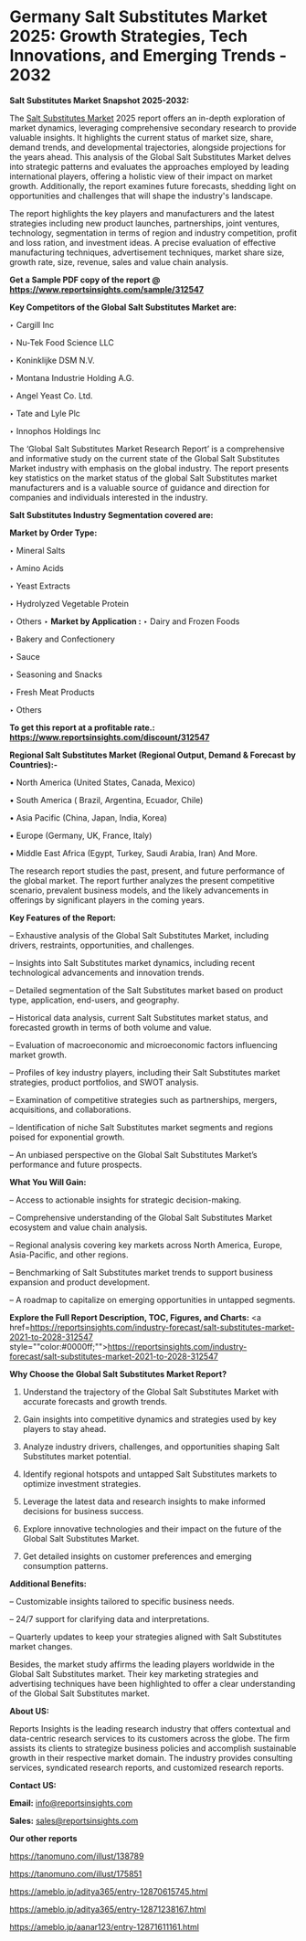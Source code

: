 # Germany Salt Substitutes Market 2025: Growth Strategies, Tech Innovations, and Emerging Trends - 2032

<strong>Salt Substitutes Market Snapshot 2025-2032:</strong>

The <a href=https://www.reportsinsights.com/sample/312547>Salt Substitutes Market</a> 2025 report offers an in-depth exploration of market dynamics, leveraging comprehensive secondary research to provide valuable insights. It highlights the current status of market size, share, demand trends, and developmental trajectories, alongside projections for the years ahead. This analysis of the Global Salt Substitutes Market delves into strategic patterns and evaluates the approaches employed by leading international players, offering a holistic view of their impact on market growth. Additionally, the report examines future forecasts, shedding light on opportunities and challenges that will shape the industry's landscape.

The report highlights the key players and manufacturers and the latest strategies including new product launches, partnerships, joint ventures, technology, segmentation in terms of region and industry competition, profit and loss ration, and investment ideas. A precise evaluation of effective manufacturing techniques, advertisement techniques, market share size, growth rate, size, revenue, sales and value chain analysis.

<strong>Get a Sample PDF copy of the report @ <a href=https://www.reportsinsights.com/sample/312547 style=color:#0000ff;>https://www.reportsinsights.com/sample/312547</a></strong>

<strong>Key Competitors of the Global Salt Substitutes Market are:</strong>

‣ Cargill Inc

‣ Nu-Tek Food Science LLC

‣ Koninklijke DSM N.V.

‣ Montana Industrie Holding A.G.

‣ Angel Yeast Co. Ltd.

‣ Tate and Lyle Plc

‣ Innophos Holdings Inc

The ‘Global Salt Substitutes Market Research Report’ is a comprehensive and informative study on the current state of the Global Salt Substitutes Market industry with emphasis on the global industry. The report presents key statistics on the market status of the global Salt Substitutes market manufacturers and is a valuable source of guidance and direction for companies and individuals interested in the industry.

<strong>Salt Substitutes Industry Segmentation covered are:</strong>

<strong>Market by Order Type: </strong>

‣ Mineral Salts

‣ Amino Acids

‣ Yeast Extracts

‣ Hydrolyzed Vegetable Protein

‣ Others
‣ 
<strong>Market by Application :</strong>
‣ Dairy and Frozen Foods

‣ Bakery and Confectionery

‣ Sauce

‣ Seasoning and Snacks

‣ Fresh Meat Products

‣ Others

<strong>To get this report at a profitable rate.: <a href=https://www.reportsinsights.com/discount/312547 style=color:#0000ff;>https://www.reportsinsights.com/discount/312547</a></strong>

<strong>Regional Salt Substitutes Market (Regional Output, Demand &amp; Forecast by Countries):-</strong>

• North America (United States, Canada, Mexico)

• South America ( Brazil, Argentina, Ecuador, Chile)

• Asia Pacific (China, Japan, India, Korea)

• Europe (Germany, UK, France, Italy)

• Middle East Africa (Egypt, Turkey, Saudi Arabia, Iran) And More.

The research report studies the past, present, and future performance of the global market. The report further analyzes the present competitive scenario, prevalent business models, and the likely advancements in offerings by significant players in the coming years.

<strong>Key Features of the Report:</strong>

– Exhaustive analysis of the Global Salt Substitutes Market, including drivers, restraints, opportunities, and challenges.

– Insights into Salt Substitutes market dynamics, including recent technological advancements and innovation trends.

– Detailed segmentation of the Salt Substitutes market based on product type, application, end-users, and geography.

– Historical data analysis, current Salt Substitutes market status, and forecasted growth in terms of both volume and value.

– Evaluation of macroeconomic and microeconomic factors influencing market growth.

– Profiles of key industry players, including their Salt Substitutes market strategies, product portfolios, and SWOT analysis.

– Examination of competitive strategies such as partnerships, mergers, acquisitions, and collaborations.

– Identification of niche Salt Substitutes market segments and regions poised for exponential growth.

– An unbiased perspective on the Global Salt Substitutes Market’s performance and future prospects.

<strong>What You Will Gain:</strong>

– Access to actionable insights for strategic decision-making.

– Comprehensive understanding of the Global Salt Substitutes Market ecosystem and value chain analysis.

– Regional analysis covering key markets across North America, Europe, Asia-Pacific, and other regions.

– Benchmarking of Salt Substitutes market trends to support business expansion and product development.

– A roadmap to capitalize on emerging opportunities in untapped segments.

<strong>Explore the Full Report Description, TOC, Figures, and Charts:</strong>
<a href=https://reportsinsights.com/industry-forecast/salt-substitutes-market-2021-to-2028-312547 style=""color:#0000ff;"">https://reportsinsights.com/industry-forecast/salt-substitutes-market-2021-to-2028-312547</a>

<strong>Why Choose the Global Salt Substitutes Market Report?</strong>

1. Understand the trajectory of the Global Salt Substitutes Market with accurate forecasts and growth trends.

2. Gain insights into competitive dynamics and strategies used by key players to stay ahead.

3. Analyze industry drivers, challenges, and opportunities shaping Salt Substitutes market potential.

4. Identify regional hotspots and untapped Salt Substitutes markets to optimize investment strategies.

5. Leverage the latest data and research insights to make informed decisions for business success.

6. Explore innovative technologies and their impact on the future of the Global Salt Substitutes Market.

7. Get detailed insights on customer preferences and emerging consumption patterns.

<strong>Additional Benefits:</strong>

– Customizable insights tailored to specific business needs.

– 24/7 support for clarifying data and interpretations.

– Quarterly updates to keep your strategies aligned with Salt Substitutes market changes.

Besides, the market study affirms the leading players worldwide in the Global Salt Substitutes market. Their key marketing strategies and advertising techniques have been highlighted to offer a clear understanding of the Global Salt Substitutes market.

<strong><strong>About US</strong>:</strong>

Reports Insights is the leading research industry that offers contextual and data-centric research services to its customers across the globe. The firm assists its clients to strategize business policies and accomplish sustainable growth in their respective market domain. The industry provides consulting services, syndicated research reports, and customized research reports.

<strong>Contact US:</strong>

<p class=><b>Email:</b> <a href=mailto:info@reportsinsights.com>info@reportsinsights.com</a></p>
<p class=><b>Sales:</b> <a href=mailto:sales@reportsinsights.com>sales@reportsinsights.com</a></p>

<strong>Our other reports</strong>

<a href=https://tanomuno.com/illust/138789>https://tanomuno.com/illust/138789</a>

<a href=https://tanomuno.com/illust/175851>https://tanomuno.com/illust/175851</a>

<a href=https://ameblo.jp/aditya365/entry-12870615745.html>https://ameblo.jp/aditya365/entry-12870615745.html</a>

<a href=https://ameblo.jp/aditya365/entry-12871238167.html>https://ameblo.jp/aditya365/entry-12871238167.html</a>

<a href=https://ameblo.jp/aanar123/entry-12871611161.html>https://ameblo.jp/aanar123/entry-12871611161.html</a>
